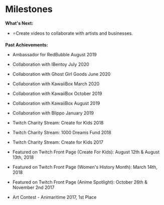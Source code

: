 # Milestones

<b>What's Next:</b> <br>

- ⭐Create videos to collaborate with artists and businesses.



<b>Past Achievements:</b> <br>

- Ambassador for RedBubble August 2019

- Collaboration with IBentoy July 2020
- Collaboration with Ghost Girl Goods June 2020
- Collaboration with KawaiiBox March 2020
- Collaboration with KawaiiBox October 2019
- Collaboration with KawaiiBox August 2019
- Collaboration with Blippo January 2019

- Twitch Charity Stream: Create for Kids 2018
- Twitch Charity Stream: 1000 Dreams Fund 2018
- Twitch Charity Stream: Create for Kids 2017

- Featured on Twitch Front Page (Create For Kids): August 12th & August 13th, 2018
- Featured on Twitch Front Page (Women's History Month): March 14th, 2018
- Featured on Twitch Front Page (Anime Spotlight): October 26th & November 2nd 2017

- Art Contest - Animaritime 2017, 1st Place
